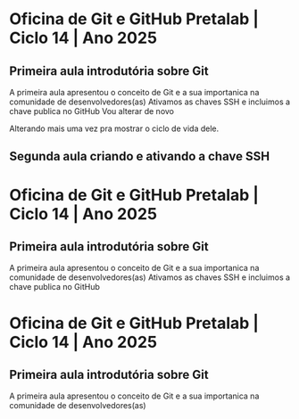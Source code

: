 # Oficina de Git e GitHub Pretalab | Ciclo 14 | Ano 2025

## Primeira aula introdutória sobre Git
A primeira aula apresentou o conceito de Git e a sua importanica na comunidade de desenvolvedores(as)
Ativamos as chaves SSH e incluimos a chave publica no GitHub
Vou alterar de novo

Alterando mais uma vez pra mostrar o ciclo de vida dele.

## Segunda aula criando e ativando a chave SSH
# Oficina de Git e GitHub Pretalab | Ciclo 14 | Ano 2025

## Primeira aula introdutória sobre Git
A primeira aula apresentou o conceito de Git e a sua importanica na comunidade de desenvolvedores(as)
Ativamos as chaves SSH e incluimos a chave publica no GitHub
# Oficina de Git e GitHub Pretalab | Ciclo 14 | Ano 2025

## Primeira aula introdutória sobre Git
A primeira aula apresentou o conceito de Git e a sua importanica na comunidade de desenvolvedores(as)